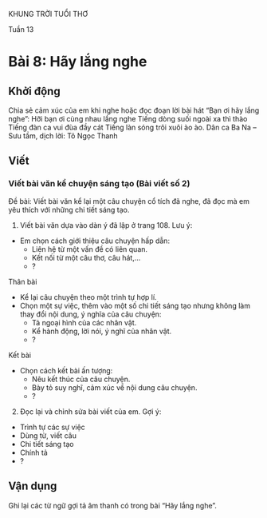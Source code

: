 KHUNG TRỜI TUỔI THƠ

Tuần 13
# Bài 8: Hãy lắng nghe

## Khởi động

Chia sẻ cảm xúc của em khi nghe hoặc đọc đoạn lời bài hát
“Bạn ơi hãy lắng nghe”:
Hỡi bạn ơi cùng nhau lắng nghe
Tiếng dòng suối ngoài xa thì thào
Tiếng đàn ca vui đùa đầy cát
Tiếng làn sóng trôi xuôi ào ào.
Dân ca Ba Na – Sưu tầm, dịch lời: Tô Ngọc Thanh

## Viết

### Viết bài văn kể chuyện sáng tạo (Bài viết số 2)

Đề bài: Viết bài văn kể lại một câu chuyện cổ tích đã nghe, đã đọc mà em yêu thích với những chi tiết sáng tạo.

1. Viết bài văn dựa vào dàn ý đã lập ở trang 108.
Lưu ý:
- Em chọn cách giới thiệu câu chuyện hấp dẫn:
    - Liên hệ từ một vấn đề có liên quan.
    - Kết nối từ một câu thơ, câu hát,...
    - ?

Thân bài
- Kể lại câu chuyện theo một trình tự hợp lí.
- Chọn một sự việc, thêm vào một số chi tiết sáng tạo nhưng không làm thay đổi nội dung, ý nghĩa của câu chuyện:
    + Tả ngoại hình của các nhân vật.
    + Kể hành động, lời nói, ý nghĩ của nhân vật.
    + ?

Kết bài
- Chọn cách kết bài ấn tượng:
    - Nêu kết thúc của câu chuyện.
    - Bày tỏ suy nghĩ, cảm xúc về nội dung câu chuyện.
    - ?

2. Đọc lại và chỉnh sửa bài viết của em.
Gợi ý:
- Trình tự các sự việc
- Dùng từ, viết câu
- Chi tiết sáng tạo
- Chính tả
- ?

## Vận dụng

Ghi lại các từ ngữ gợi tả âm thanh có trong bài “Hãy lắng nghe”.
